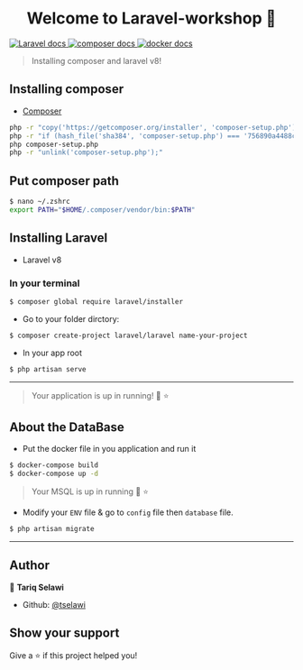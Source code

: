 <h1 align="center">Welcome to Laravel-workshop 👋</h1>
<p>
  <a href="https://laravel.com/" target="_blank">
    <img alt="Laravel docs" src="https://img.shields.io/badge/laravel-php-red.svg" />
  </a>
  <a href="https://getcomposer.org/download/" target="_blank">
    <img alt="composer docs" src="https://img.shields.io/badge/composer-yes-green.svg" />
  </a>
  <a href="https://docker.com" target="_blank">
    <img alt="docker docs" src="https://img.shields.io/badge/docker build-automated-blue.svg" />
  </a>
</p>

> Installing composer and laravel v8!

## Installing composer
- [Composer](https://getcomposer.org/download/)
```sh
php -r "copy('https://getcomposer.org/installer', 'composer-setup.php');"
php -r "if (hash_file('sha384', 'composer-setup.php') === '756890a4488ce9024fc62c56153228907f1545c228516cbf63f885e036d37e9a59d27d63f46af1d4d07ee0f76181c7d3') { echo 'Installer verified'; } else { echo 'Installer corrupt'; unlink('composer-setup.php'); } echo PHP_EOL;"
php composer-setup.php
php -r "unlink('composer-setup.php');"
```
## Put composer path
```sh 
$ nano ~/.zshrc
export PATH="$HOME/.composer/vendor/bin:$PATH"
```

## Installing Laravel
- Laravel v8
### In your terminal
```sh
$ composer global require laravel/installer
```
- Go to your folder dirctory:
```sh
$ composer create-project laravel/laravel name-your-project
 ```
 - In your app root
``` sh
$ php artisan serve
```
***
> Your application is up in running! 💫 ⭐️

## About the DataBase
- Put the docker file in you application and run it

``` sh
$ docker-compose build
$ docker-compose up -d
```
> Your MSQL is up in running 💫 ⭐️

- Modify your `ENV` file & go to `config` file then `database` file.

```sh
$ php artisan migrate
```
***
## Author

👤 **Tariq Selawi**

* Github: [@tselawi](https://github.com/tselawi)

## Show your support

Give a ⭐️ if this project helped you!
